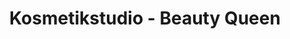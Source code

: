 ---
title: "Kosmetikstudio - Beauty Queen"
url: /drolshagen/kosmetikstudio-beauty-queen/
shop: Kosmetik
---